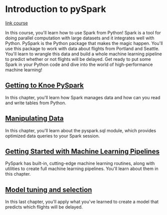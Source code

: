 # Introduction to pySpark

[link course](https://app.datacamp.com/learn/courses/introduction-to-pyspark)

In this course, you'll learn how to use Spark from Python! Spark is a tool for doing parallel computation with large datasets and it integrates well with Python. PySpark is the Python package that makes the magic happen. You'll use this package to work with data about flights from Portland and Seattle. You'll learn to wrangle this data and build a whole machine learning pipeline to predict whether or not flights will be delayed. Get ready to put some Spark in your Python code and dive into the world of high-performance machine learning! 


## [Getting to Knoe PySpark](./01_getting_to_know_pyspark/)

In this chapter, you'll learn how Spark manages data and how can you read and write tables from Python. 

## [Manipulating Data](./02_manipulating_data/)

In this chapter, you'll learn about the pyspark.sql module, which provides optimized data queries to your Spark session. 

## [Getting Started with Machine Learning Pipelines](./03_getting_started_with_machine_learning_pipelines/)

PySpark has built-in, cutting-edge machine learning routines, along with utilities to create full machine learning pipelines. You'll learn about them in this chapter.

## [Model tuning and selection](./04_model_tuning_and_selection/)

In this last chapter, you'll apply what you've learned to create a model that predicts which flights will be delayed. 